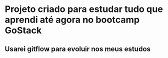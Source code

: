<h1>Projeto criado para estudar tudo que aprendi até agora no bootcamp GoStack</h1>
<h2>Usarei gitflow para evoluir nos meus estudos</h2>